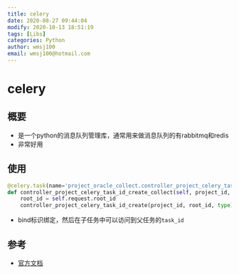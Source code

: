 ```yaml
---
title: celery
date: 2020-08-27 09:44:04
modify: 2020-10-13 18:51:19  
tags: [Libs]
categories: Python
author: wmsj100
email: wmsj100@hotmail.com
---
```


# celery

## 概要

- 是一个python的消息队列管理库，通常用来做消息队列的有rabbitmq和redis
- 非常好用

## 使用

```python
@celery.task(name='project_oracle_collect.controller_project_celery_task_id_create_collect', bind=True)
def controller_project_celery_task_id_create_collect(self, project_id, type):
	root_id = self.request.root_id
	controller_project_celery_task_id_create(project_id, root_id, type)
```
- bind标识绑定，然后在子任务中可以访问到父任务的`task_id`

## 参考

- [官方文档](https://docs.celeryproject.org/en/stable/userguide/tasks.html)
